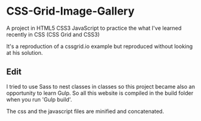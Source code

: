 # CSS-Grid-Image-Gallery

A project in HTML5 CSS3 JavaScript to practice the what I've learned recently in CSS (CSS Grid and CSS3)

It's a reproduction of a cssgrid.io example but reproduced without looking at his solution.

## Edit

I tried to use Sass to nest classes in classes so this project became also an opportunity to learn Gulp. So all this website is compiled in the build folder when you run 'Gulp build'.

The css and the javascript files are minified and concatenated.